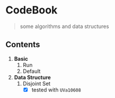 # CodeBook
> some algorithms and data structures

## Contents
1. **Basic**
    1. Run
    2. Default
2. **Data Structure**
    1. Disjoint Set
        - [x] tested with `UVa10608`
